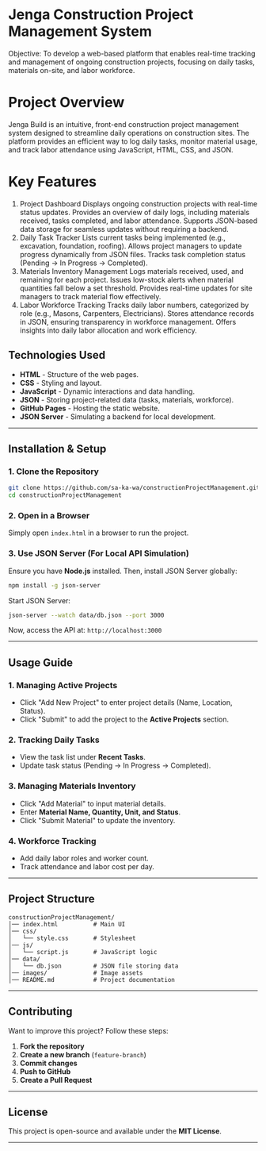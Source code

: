 # Jenga Construction Project Management System

Objective: To develop a web-based platform that enables real-time tracking and management of ongoing construction projects, focusing on daily tasks, materials on-site, and labor workforce.

# Project Overview

Jenga Build is an intuitive, front-end construction project management system designed to streamline daily operations on construction sites. The platform provides an efficient way to log daily tasks, monitor material usage, and track labor attendance using JavaScript, HTML, CSS, and JSON.

# Key Features

1. Project Dashboard
   Displays ongoing construction projects with real-time status updates.
   Provides an overview of daily logs, including materials received, tasks completed, and labor attendance.
   Supports JSON-based data storage for seamless updates without requiring a backend.
2. Daily Task Tracker
   Lists current tasks being implemented (e.g., excavation, foundation, roofing).
   Allows project managers to update progress dynamically from JSON files.
   Tracks task completion status (Pending → In Progress → Completed).
3. Materials Inventory Management
   Logs materials received, used, and remaining for each project.
   Issues low-stock alerts when material quantities fall below a set threshold.
   Provides real-time updates for site managers to track material flow effectively.
4. Labor Workforce Tracking
   Tracks daily labor numbers, categorized by role (e.g., Masons, Carpenters, Electricians).
   Stores attendance records in JSON, ensuring transparency in workforce management.
   Offers insights into daily labor allocation and work efficiency.

## **Technologies Used**

- **HTML** - Structure of the web pages.
- **CSS** - Styling and layout.
- **JavaScript** - Dynamic interactions and data handling.
- **JSON** - Storing project-related data (tasks, materials, workforce).
- **GitHub Pages** - Hosting the static website.
- **JSON Server** - Simulating a backend for local development.

---

## **Installation & Setup**

### **1. Clone the Repository**

```sh
git clone https://github.com/sa-ka-wa/constructionProjectManagement.git
cd constructionProjectManagement
```

### **2. Open in a Browser**

Simply open `index.html` in a browser to run the project.

### **3. Use JSON Server (For Local API Simulation)**

Ensure you have **Node.js** installed. Then, install JSON Server globally:

```sh
npm install -g json-server
```

Start JSON Server:

```sh
json-server --watch data/db.json --port 3000
```

Now, access the API at: `http://localhost:3000`

---

## **Usage Guide**

### **1. Managing Active Projects**

- Click "Add New Project" to enter project details (Name, Location, Status).
- Click "Submit" to add the project to the **Active Projects** section.

### **2. Tracking Daily Tasks**

- View the task list under **Recent Tasks**.
- Update task status (Pending → In Progress → Completed).

### **3. Managing Materials Inventory**

- Click "Add Material" to input material details.
- Enter **Material Name, Quantity, Unit, and Status**.
- Click "Submit Material" to update the inventory.

### **4. Workforce Tracking**

- Add daily labor roles and worker count.
- Track attendance and labor cost per day.

---

## **Project Structure**

```plaintext
constructionProjectManagement/
│── index.html          # Main UI
│── css/
│   └── style.css       # Stylesheet
│── js/
│   └── script.js       # JavaScript logic
│── data/
│   └── db.json         # JSON file storing data
│── images/             # Image assets
│── README.md           # Project documentation
```

---

## **Contributing**

Want to improve this project? Follow these steps:

1. **Fork the repository**
2. **Create a new branch** (`feature-branch`)
3. **Commit changes**
4. **Push to GitHub**
5. **Create a Pull Request**

---

## **License**

This project is open-source and available under the **MIT License**.

---
